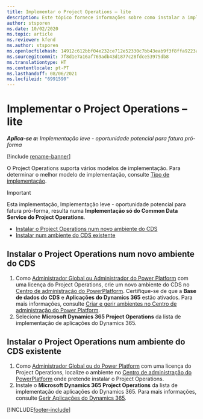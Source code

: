 ```yaml
---
title: Implementar o Project Operations – lite
description: Este tópico fornece informações sobre como instalar a implementação do Project Operations lite - oportunidade potencial para fatura pró-forma.
author: stsporen
ms.date: 10/02/2020
ms.topic: article
ms.reviewer: kfend
ms.author: stsporen
ms.openlocfilehash: 14912c612bbf04e232ce712e52330c7bb43eab9f3f8ffa9223a2d2f9ce95eb72
ms.sourcegitcommit: 7f8d1e7a16af769adb43d1877c28fdce53975db8
ms.translationtype: HT
ms.contentlocale: pt-PT
ms.lasthandoff: 08/06/2021
ms.locfileid: "6991590"
---
```

# <a name="deploy-project-operations---lite"></a>Implementar o Project Operations – lite

_**Aplica-se a:** Implementação leve - oportunidade potencial para fatura pró-forma_

[!include [rename-banner](~/includes/cc-data-platform-banner.md)]

O Project Operations suporta vários modelos de implementação. Para determinar o melhor modelo de implementação, consulte [Tipo de implementação](determine-deployment-type.md).


> [!IMPORTANT]
> Esta implementação, Implementação leve - oportunidade potencial para fatura pró-forma, resulta numa **Implementação só do Common Data Service do Project Operations**.

- [Instalar o Project Operations num novo ambiente do CDS](#new)
- [Instalar num ambiente do CDS existente](#existing)



## <a name="install-project-operations-to-a-new-cds-environment"></a><a name="new"></a>Instalar o Project Operations num novo ambiente do CDS

1. Como [Administrador Global ou Administrador do Power Platform](/power-platform/admin/global-service-administrators-can-administer-without-license) com uma licença do Project Operations, crie um novo ambiente do CDS no [Centro de administração do PowerPlatform](https://admin.powerplatform.com). Certifique-se de que a **Base de dados do CDS** e **Aplicações do Dynamics 365** estão ativados. Para mais informações, consulte [Criar e gerir ambientes no Centro de administração do Power Platform](/power-platform/admin/create-environment#create-an-environment-in-the-power-platform-admin-center).
2. Selecione **Microsoft Dynamics 365 Project Operations** da lista de implementação de aplicações do Dynamics 365.


## <a name="install-project-operations-to-an-existing-cds-environment"></a><a name="existing"></a>Instalar o Project Operations num ambiente do CDS existente

1. Como [Administrador Global ou do Power Platform](/power-platform/admin/global-service-administrators-can-administer-without-license) com uma licença do Project Operations, localize o ambiente no [Centro de administração do PowerPlatform](https://admin.powerplatform.com) onde pretende instalar o Project Operations.
2. Instale o **Microsoft Dynamics 365 Project Operations** da lista de implementação de aplicações do Dynamics 365. Para mais informações, consulte [Gerir Aplicações do Dynamics 365](/power-platform/admin/manage-apps).




[!INCLUDE[footer-include](../includes/footer-banner.md)]